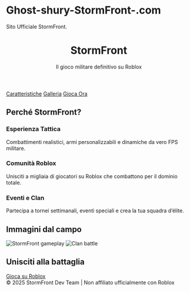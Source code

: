 # Ghost-shury-StormFront-.com
Sito Ufficiale StormFront.
<!DOCTYPE html>
<html lang="it">
<head>
  <meta charset="UTF-8">
  <meta name="viewport" content="width=device-width, initial-scale=1.0">

</head>
<body>

  <header>
    <h1>StormFront</h1>
    <p>Il gioco militare definitivo su Roblox</p>
  </header>

  <nav>
    <a href="#caratteristiche">Caratteristiche</a>
    <a href="#galleria">Galleria</a>
    <a href="#gioca">Gioca Ora</a>
  </nav>

  <section id="caratteristiche">
    <h2>Perché StormFront?</h2>
    <div class="features">
      <div class="feature">
        <h3>Esperienza Tattica</h3>
        <p>Combattimenti realistici, armi personalizzabili e dinamiche da vero FPS militare.</p>
      </div>
      <div class="feature">
        <h3>Comunità Roblox</h3>
        <p>Unisciti a migliaia di giocatori su Roblox che combattono per il dominio totale.</p>
      </div>
      <div class="feature">
        <h3>Eventi e Clan</h3>
        <p>Partecipa a tornei settimanali, eventi speciali e crea la tua squadra d’élite.</p>
      </div>
    </div>
  </section>

  <section id="galleria">
    <h2>Immagini dal campo</h2>
    <div class="gallery">
      <img src="https://example.com/roblox-screenshot1.jpg" alt="StormFront gameplay">
      <img src="https://example.com/roblox-screenshot2.jpg" alt="Clan battle">
    </div>
  </section>

  <section id="gioca" class="cta">
    <h2>Unisciti alla battaglia</h2>
    <a href="https://www.roblox.com/games/ID-GIOCO/STORMFRONT" target="_blank">Gioca su Roblox</a>
  </section>

  <footer>
    &copy; 2025 StormFront Dev Team | Non affiliato ufficialmente con Roblox
  </footer>

</body>
</html>
